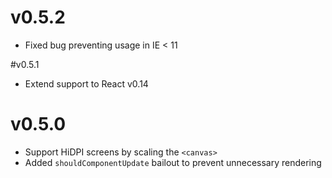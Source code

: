 # v0.5.2
- Fixed bug preventing usage in IE < 11

#v0.5.1
- Extend support to React v0.14

# v0.5.0

- Support HiDPI screens by scaling the `<canvas>`
- Added `shouldComponentUpdate` bailout to prevent unnecessary rendering

